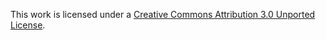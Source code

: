 This work is licensed under a [Creative Commons Attribution 3.0 Unported License](https://creativecommons.org/licenses/by/3.0/).
